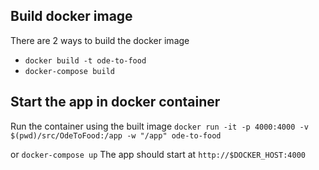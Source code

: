 ## Build docker image ##
There are 2 ways to build the docker image

* `docker build -t ode-to-food`
* `docker-compose build`

## Start the app in docker container ##

Run the container using the built image `docker run -it -p 4000:4000 -v $(pwd)/src/OdeToFood:/app -w "/app" ode-to-food`

or `docker-compose up`
The app should start at `http://$DOCKER_HOST:4000`
